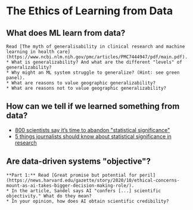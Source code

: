 # The Ethics of Learning from Data


## What does ML learn from data?

````{admonition} Exercise: Generalizability of ML Systems.
Read [The myth of generalisability in clinical research and machine learning in health care](https://www.ncbi.nlm.nih.gov/pmc/articles/PMC7444947/pdf/main.pdf).
* What is generalizability? And what are the different "levels" of generalizability?
* Why might an ML system struggle to generalize? (Hint: see green panel). 
* What are reasons to value geographic generalizability?
* What are reasons not to value geographic generalizability?
````

## How can we tell if we learned something from data?

* [800 scientists say it’s time to abandon "statistical significance"](https://www.vox.com/latest-news/2019/3/22/18275913/statistical-significance-p-values-explained)
* [5 things journalists should know about statistical significance in research](https://journalistsresource.org/home/statistical-significance-research-5-things/)




## Are data-driven systems "objective"?

````{admonition} Exercise: Objectivity of ML Systems
**Part 1:** Read [Great promise but potential for peril](https://news.harvard.edu/gazette/story/2020/10/ethical-concerns-mount-as-ai-takes-bigger-decision-making-role/).
* In the article, Sandel says AI "confers [...] scientific objectivity." What do they mean? 
* In your opinion, how does AI obtain scientific credibility?
````
